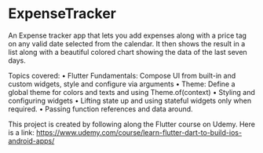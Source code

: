 # ExpenseTracker

An Expense tracker app that lets you add expenses along with a price tag on any valid date selected from the calendar. It then shows the result in a list along with a beautiful colored chart showing the data of the last seven days. 

Topics covered:
•	Flutter Fundamentals: Compose UI from built-in and custom widgets, style and configure via arguments
•	Theme: Define a global theme for colors and texts and using Theme.of(context)
•	Styling and configuring widgets
•	Lifting state up and using stateful widgets only when required. 
•	Passing function references and data around.

This project is created by following along the Flutter course on Udemy. 
Here is a link:
https://www.udemy.com/course/learn-flutter-dart-to-build-ios-android-apps/

